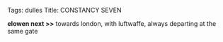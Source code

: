 Tags: dulles
Title: CONSTANCY SEVEN
  
**elowen next >>** towards london, with luftwaffe, always departing at the same gate</p>